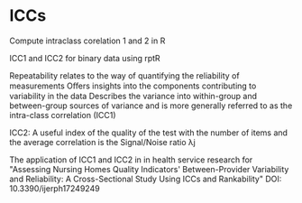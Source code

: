 # ICCs
Compute intraclass corelation 1 and 2 in R

ICC1 and ICC2 for binary data using rptR

Repeatability relates to the way of quantifying the reliability of measurements
Oﬀers insights into the components contributing to variability in the data
Describes the variance into within-group and between-group sources of variance 
and is more generally referred to as the intra-class correlation (ICC1)

ICC2: A useful index of the quality of the test with the number of items and the average correlation is the Signal/Noise ratio λj 

The application of ICC1 and ICC2 in in health service research for 
"Assessing Nursing Homes Quality Indicators' Between-Provider Variability and Reliability: A Cross-Sectional Study Using ICCs and Rankability"
DOI: 10.3390/ijerph17249249
